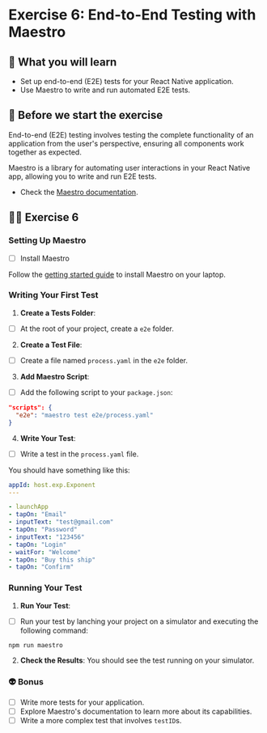 # Exercise 6: End-to-End Testing with Maestro

## 📡 What you will learn

- Set up end-to-end (E2E) tests for your React Native application.
- Use Maestro to write and run automated E2E tests.

## 👾 Before we start the exercise

End-to-end (E2E) testing involves testing the complete functionality of an application from the user's perspective, ensuring all components work together as expected.

Maestro is a library for automating user interactions in your React Native app, allowing you to write and run E2E tests.

- Check the [Maestro documentation](https://maestro.mobile.dev/getting-started/installing-maestro).

## 👨‍🚀 Exercise 6

### Setting Up Maestro

- [ ] Install Maestro

Follow the [getting started guide](https://maestro.mobile.dev/getting-started/installing-maestro) to install Maestro on your laptop.

### Writing Your First Test

1. **Create a Tests Folder**:
  - [ ] At the root of your project, create a `e2e` folder.

2. **Create a Test File**:
  - [ ] Create a file named `process.yaml` in the `e2e` folder.

3. **Add Maestro Script**:
  - [ ] Add the following script to your `package.json`:

```json
"scripts": {
  "e2e": "maestro test e2e/process.yaml"
}
```

4. **Write Your Test**:
  - [ ] Write a test in the `process.yaml` file.

  You should have something like this:

```yaml
appId: host.exp.Exponent
---

- launchApp
- tapOn: "Email"
- inputText: "test@gmail.com"
- tapOn: "Password"
- inputText: "123456"
- tapOn: "Login"
- waitFor: "Welcome"
- tapOn: "Buy this ship"
- tapOn: "Confirm"
``` 

### Running Your Test

1. **Run Your Test**:
  - [ ] Run your test by lanching your project on a simulator and executing the following command:

```console
npm run maestro
```

2. **Check the Results**:
  You should see the test running on your simulator.

### 👽 Bonus

- [ ] Write more tests for your application.
- [ ] Explore Maestro's documentation to learn more about its capabilities.
- [ ] Write a more complex test that involves `testID`s.
